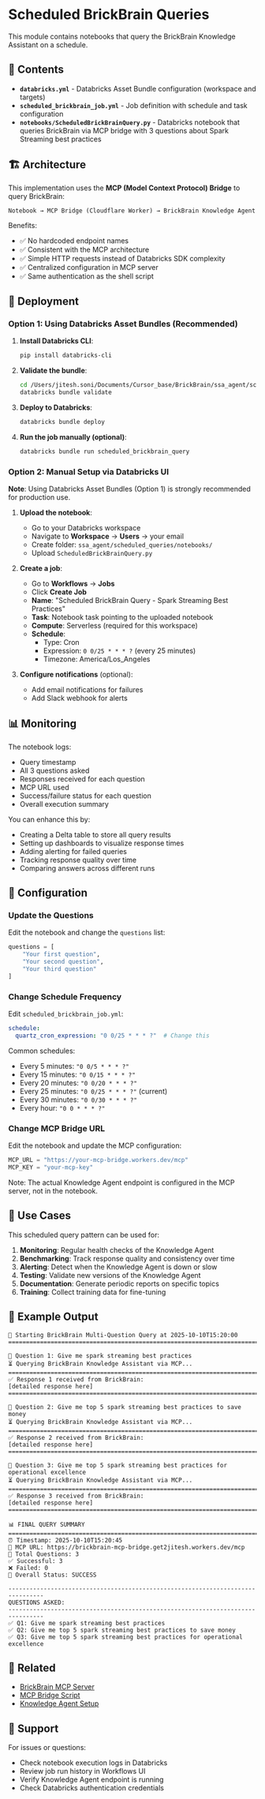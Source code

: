 # Scheduled BrickBrain Queries

This module contains notebooks that query the BrickBrain Knowledge Assistant on a schedule.

## 📁 Contents

- **`databricks.yml`** - Databricks Asset Bundle configuration (workspace and targets)
- **`scheduled_brickbrain_job.yml`** - Job definition with schedule and task configuration
- **`notebooks/ScheduledBrickBrainQuery.py`** - Databricks notebook that queries BrickBrain via MCP bridge with 3 questions about Spark Streaming best practices

## 🏗️ Architecture

This implementation uses the **MCP (Model Context Protocol) Bridge** to query BrickBrain:

```
Notebook → MCP Bridge (Cloudflare Worker) → BrickBrain Knowledge Agent
```

Benefits:
- ✅ No hardcoded endpoint names
- ✅ Consistent with the MCP architecture
- ✅ Simple HTTP requests instead of Databricks SDK complexity
- ✅ Centralized configuration in MCP server
- ✅ Same authentication as the shell script

## 🚀 Deployment

### Option 1: Using Databricks Asset Bundles (Recommended)

1. **Install Databricks CLI**:
   ```bash
   pip install databricks-cli
   ```

2. **Validate the bundle**:
   ```bash
   cd /Users/jitesh.soni/Documents/Cursor_base/BrickBrain/ssa_agent/scheduled_queries
   databricks bundle validate
   ```

3. **Deploy to Databricks**:
   ```bash
   databricks bundle deploy
   ```

4. **Run the job manually (optional)**:
   ```bash
   databricks bundle run scheduled_brickbrain_query
   ```

### Option 2: Manual Setup via Databricks UI

**Note**: Using Databricks Asset Bundles (Option 1) is strongly recommended for production use.

1. **Upload the notebook**:
   - Go to your Databricks workspace
   - Navigate to **Workspace** → **Users** → your email
   - Create folder: `ssa_agent/scheduled_queries/notebooks/`
   - Upload `ScheduledBrickBrainQuery.py`

2. **Create a job**:
   - Go to **Workflows** → **Jobs**
   - Click **Create Job**
   - **Name**: "Scheduled BrickBrain Query - Spark Streaming Best Practices"
   - **Task**: Notebook task pointing to the uploaded notebook
   - **Compute**: Serverless (required for this workspace)
   - **Schedule**: 
     - Type: Cron
     - Expression: `0 0/25 * * * ?` (every 25 minutes)
     - Timezone: America/Los_Angeles

3. **Configure notifications** (optional):
   - Add email notifications for failures
   - Add Slack webhook for alerts

## 📊 Monitoring

The notebook logs:
- Query timestamp
- All 3 questions asked
- Responses received for each question
- MCP URL used
- Success/failure status for each question
- Overall execution summary

You can enhance this by:
- Creating a Delta table to store all query results
- Setting up dashboards to visualize response times
- Adding alerting for failed queries
- Tracking response quality over time
- Comparing answers across different runs

## 🔧 Configuration

### Update the Questions

Edit the notebook and change the `questions` list:
```python
questions = [
    "Your first question",
    "Your second question",
    "Your third question"
]
```

### Change Schedule Frequency

Edit `scheduled_brickbrain_job.yml`:
```yaml
schedule:
  quartz_cron_expression: "0 0/25 * * * ?"  # Change this
```

Common schedules:
- Every 5 minutes: `"0 0/5 * * * ?"`
- Every 15 minutes: `"0 0/15 * * * ?"`
- Every 20 minutes: `"0 0/20 * * * ?"`
- Every 25 minutes: `"0 0/25 * * * ?"` (current)
- Every 30 minutes: `"0 0/30 * * * ?"`
- Every hour: `"0 0 * * * ?"`

### Change MCP Bridge URL

Edit the notebook and update the MCP configuration:
```python
MCP_URL = "https://your-mcp-bridge.workers.dev/mcp"
MCP_KEY = "your-mcp-key"
```

Note: The actual Knowledge Agent endpoint is configured in the MCP server, not in the notebook.

## 🎯 Use Cases

This scheduled query pattern can be used for:

1. **Monitoring**: Regular health checks of the Knowledge Agent
2. **Benchmarking**: Track response quality and consistency over time
3. **Alerting**: Detect when the Knowledge Agent is down or slow
4. **Testing**: Validate new versions of the Knowledge Agent
5. **Documentation**: Generate periodic reports on specific topics
6. **Training**: Collect training data for fine-tuning

## 📝 Example Output

```
🧠 Starting BrickBrain Multi-Question Query at 2025-10-10T15:20:00
================================================================================

📝 Question 1: Give me spark streaming best practices
⏳ Querying BrickBrain Knowledge Assistant via MCP...
================================================================================
✅ Response 1 received from BrickBrain:
[detailed response here]
================================================================================

📝 Question 2: Give me top 5 spark streaming best practices to save money
⏳ Querying BrickBrain Knowledge Assistant via MCP...
================================================================================
✅ Response 2 received from BrickBrain:
[detailed response here]
================================================================================

📝 Question 3: Give me top 5 spark streaming best practices for operational excellence
⏳ Querying BrickBrain Knowledge Assistant via MCP...
================================================================================
✅ Response 3 received from BrickBrain:
[detailed response here]
================================================================================

📊 FINAL QUERY SUMMARY
================================================================================
⏰ Timestamp: 2025-10-10T15:20:45
🔗 MCP URL: https://brickbrain-mcp-bridge.get2jitesh.workers.dev/mcp
📝 Total Questions: 3
✅ Successful: 3
❌ Failed: 0
🎯 Overall Status: SUCCESS

--------------------------------------------------------------------------------
QUESTIONS ASKED:
--------------------------------------------------------------------------------
✅ Q1: Give me spark streaming best practices
✅ Q2: Give me top 5 spark streaming best practices to save money
✅ Q3: Give me top 5 spark streaming best practices for operational excellence
```

## 🔗 Related

- [BrickBrain MCP Server](../ask_brickbrain/)
- [MCP Bridge Script](../../cloudflare-mcp-worker/mcp-bridge.sh)
- [Knowledge Agent Setup](../agent/)

## 📧 Support

For issues or questions:
- Check notebook execution logs in Databricks
- Review job run history in Workflows UI
- Verify Knowledge Agent endpoint is running
- Check Databricks authentication credentials

